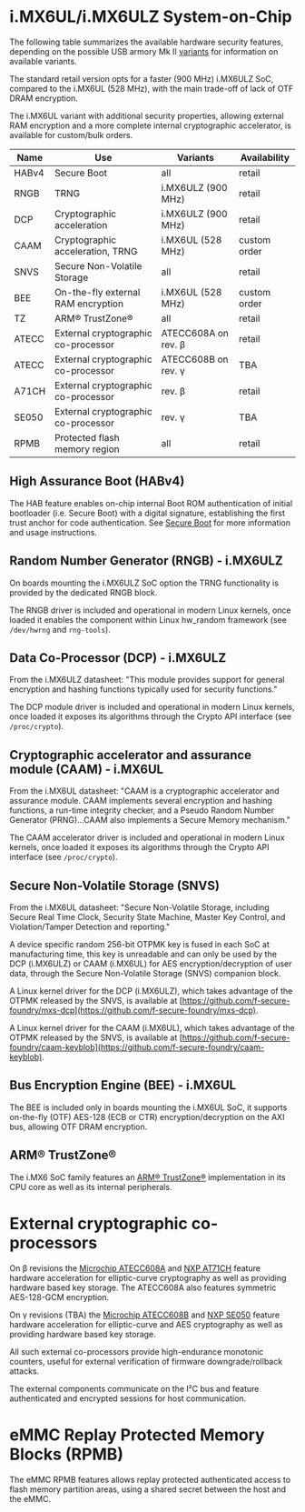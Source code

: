 # i.MX6UL/i.MX6ULZ System-on-Chip

The following table summarizes the available hardware security features,
depending on the possible USB armory Mk II [variants](https://github.com/f-secure-foundry/usbarmory/wiki/Models-(Mk-II)) for information on available variants.

The standard retail version opts for a faster (900 MHz) i.MX6ULZ SoC, compared
to the i.MX6UL (528 MHz), with the main trade-off of lack of OTF DRAM
encryption.

The i.MX6UL variant with additional security properties, allowing external RAM
encryption and a more complete internal cryptographic accelerator, is available
for custom/bulk orders.

| Name  | Use                                  | Variants            | Availability |
|-------|--------------------------------------|---------------------|--------------|
| HABv4 | Secure Boot                          | all                 | retail       |
| RNGB  | TRNG                                 | i.MX6ULZ (900 MHz)  | retail       |
| DCP   | Cryptographic acceleration           | i.MX6ULZ (900 MHz)  | retail       |
| CAAM  | Cryptographic acceleration, TRNG     | i.MX6UL  (528 MHz)  | custom order |
| SNVS  | Secure Non-Volatile Storage          | all                 | retail       |
| BEE   | On-the-fly external RAM encryption   | i.MX6UL  (528 MHz)  | custom order |
| TZ    | ARM® TrustZone®                      | all                 | retail       |
| ATECC | External cryptographic co-processor  | ATECC608A on rev. β | retail       |
| ATECC | External cryptographic co-processor  | ATECC608B on rev. γ | TBA          |
| A71CH | External cryptographic co-processor  | rev. β              | retail       |
| SE050 | External cryptographic co-processor  | rev. γ              | TBA          |
| RPMB  | Protected flash memory region        | all                 | retail       |

## High Assurance Boot (HABv4)

The HAB feature enables on-chip internal Boot ROM authentication of initial
bootloader (i.e. Secure Boot) with a digital signature, establishing the first
trust anchor for code authentication. See
[Secure Boot](https://github.com/f-secure-foundry/usbarmory/wiki/Secure-boot-(Mk-II)) for
more information and usage instructions.

## Random Number Generator (RNGB) - i.MX6ULZ

On boards mounting the i.MX6ULZ SoC option the TRNG functionality is
provided by the dedicated RNGB block.

The RNGB driver is included and operational in modern Linux kernels, once
loaded it enables the component within Linux hw_random framework (see
`/dev/hwrng` and `rng-tools`).

## Data Co-Processor (DCP) - i.MX6ULZ

From the i.MX6ULZ datasheet: "This module provides support for general
encryption and hashing functions typically used for security functions."

The DCP module driver is included and operational in modern Linux kernels, once
loaded it exposes its algorithms through the Crypto API interface (see
`/proc/crypto`).

## Cryptographic accelerator and assurance module (CAAM) - i.MX6UL

From the i.MX6UL datasheet: "CAAM is a cryptographic accelerator and assurance
module. CAAM implements several encryption and hashing functions, a run-time
integrity checker, and a Pseudo Random Number Generator (PRNG)...CAAM also
implements a Secure Memory mechanism."

The CAAM accelerator driver is included and operational in modern Linux
kernels, once loaded it exposes its algorithms through the Crypto API interface
(see `/proc/crypto`).

## Secure Non-Volatile Storage (SNVS)

From the i.MX6UL datasheet: "Secure Non-Volatile Storage, including Secure Real
Time Clock, Security State Machine, Master Key Control, and Violation/Tamper
Detection and reporting."

A device specific random 256-bit OTPMK key is fused in each SoC at
manufacturing time, this key is unreadable and can only be used by the DCP
(i.MX6ULZ) or CAAM (i.MX6UL) for AES encryption/decryption of user data, through
the Secure Non-Volatile Storage (SNVS) companion block.

A Linux kernel driver for the DCP (i.MX6ULZ), which takes advantage of the
OTPMK released by the SNVS, is available at
[https://github.com/f-secure-foundry/mxs-dcp](https://github.com/f-secure-foundry/mxs-dcp).

A Linux kernel driver for the CAAM (i.MX6UL), which takes advantage of the
OTPMK released by the SNVS, is available at
[https://github.com/f-secure-foundry/caam-keyblob](https://github.com/f-secure-foundry/caam-keyblob).

## Bus Encryption Engine (BEE) - i.MX6UL

The BEE is included only in boards mounting the i.MX6UL SoC, it supports
on-the-fly (OTF) AES-128 (ECB or CTR) encryption/decryption on the AXI bus,
allowing OTF DRAM encryption.

## ARM® TrustZone®

The i.MX6 SoC family features an [ARM® TrustZone®](http://www.arm.com/products/processors/technologies/trustzone/)
implementation in its CPU core as well as its internal peripherals.

# External cryptographic co-processors

On β revisions the [Microchip ATECC608A](https://www.microchip.com/wwwproducts/en/ATECC608A) and
[NXP AT71CH](https://www.nxp.com/products/identification-and-security/authentication/plug-and-trust-the-fast-easy-way-to-deploy-secure-iot-connections:A71CH)
feature hardware acceleration for elliptic-curve cryptography as well as
providing hardware based key storage. The ATECC608A also features symmetric AES-128-GCM encryption.

On γ revisions (TBA) the [Microchip ATECC608B](https://www.microchip.com/wwwproducts/en/ATECC608A) and
[NXP SE050](https://www.nxp.com/products/security-and-authentication/authentication/edgelock-se050-plug-trust-secure-element-family-enhanced-iot-security-with-maximum-flexibility:SE050)
feature hardware acceleration for elliptic-curve and AES cryptography as well as providing
hardware based key storage.

All such external co-processors provide high-endurance monotonic counters, useful for external
verification of firmware downgrade/rollback attacks.

The external components communicate on the I²C bus and feature authenticated and
encrypted sessions for host communication.

# eMMC Replay Protected Memory Blocks (RPMB)

The eMMC RPMB features allows replay protected authenticated access to flash
memory partition areas, using a shared secret between the host and the eMMC.
